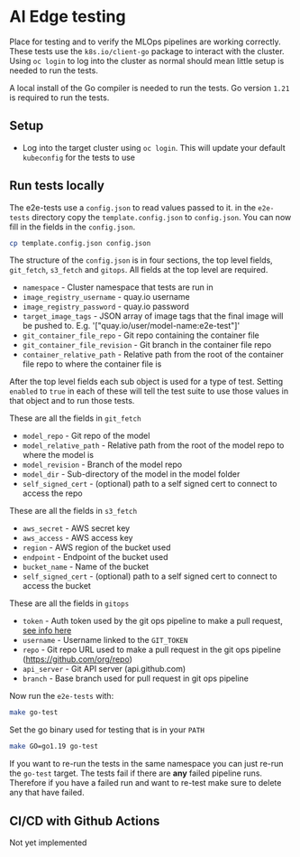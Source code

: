 # AI Edge testing

Place for testing and to verify the MLOps pipelines are working correctly. These tests use the `k8s.io/client-go` package to interact with the cluster. Using `oc login` to log into the cluster as normal should mean little setup is needed to run the tests.

A local install of the Go compiler is needed to run the tests. Go version `1.21` is required to run the tests.

## Setup
- Log into the target cluster using `oc login`. This will update your default `kubeconfig` for the tests to use

## Run tests locally

The e2e-tests use a `config.json` to read values passed to it. in the `e2e-tests` directory copy the `template.config.json` to `config.json`. You can now fill in the fields in the `config.json`.

```bash
cp template.config.json config.json
```

The structure of the `config.json` is in four sections, the top level fields, `git_fetch`, `s3_fetch` and `gitops`. All fields at the top level are required.

- `namespace` - Cluster namespace that tests are run in
- `image_registry_username` - quay.io username
- `image_registry_password` - quay.io password
- `target_image_tags` - JSON array of image tags that the final image will be pushed to. E.g. '["quay.io/user/model-name:e2e-test"]'
- `git_container_file_repo` - Git repo containing the container file
- `git_container_file_revision` - Git branch in the container file repo
- `container_relative_path` - Relative path from the root of the container file repo to where the container file is

After the top level fields each sub object is used for a type of test. Setting `enabled` to `true` in each of these will tell the test suite to use those values in that object and to run those tests.

These are all the fields in `git_fetch`

- `model_repo` - Git repo of the model
- `model_relative_path` - Relative path from the root of the model repo to where the model is 
- `model_revision` - Branch of the model repo
- `model_dir` - Sub-directory of the model in the model folder 
- `self_signed_cert` - (optional) path to a self signed cert to connect to access the repo

These are all the fields in `s3_fetch`

- `aws_secret` - AWS secret key
- `aws_access` - AWS access key
- `region` - AWS region of the bucket used
- `endpoint` - Endpoint of the bucket used
- `bucket_name` - Name of the bucket 
- `self_signed_cert` - (optional) path to a self signed cert to connect to access the bucket

These are all the fields in `gitops`

- `token` - Auth token used by the git ops pipeline to make a pull request, [see info here](../../pipelines/README.md#git-repository-and-credentials)
- `username` - Username linked to the `GIT_TOKEN`
- `repo` - Git repo URL used to make a pull request in the git ops pipeline (https://github.com/org/repo)
- `api_server` - Git API server (api.github.com)
- `branch` - Base branch used for pull request in git ops pipeline

Now run the `e2e-tests` with:

```bash
make go-test
```
Set the go binary used for testing that is in your `PATH`
```bash
make GO=go1.19 go-test
```

If you want to re-run the tests in the same namespace you can just re-run the `go-test` target. The tests fail if there are **any** failed pipeline runs. Therefore if you have a failed run and want to re-test make sure to delete any that have failed.

## CI/CD with Github Actions
Not yet implemented
